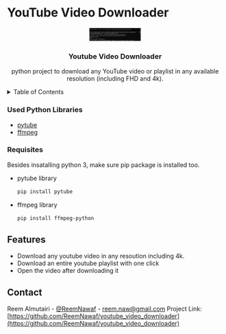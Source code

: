 # YouTube Video Downloader

<div id="top"></div>

<div align="center">
  <a href="https://github.com/ReemNawaf/youtube_video_downloader">
    <img src="images/yvd1.png" alt="Logo" width="120" height="30">
  </a>

<h3 align="center">Youtube Video Downloader</h3>

  <p align="center">
    python project to download any YouTube video or playlist in any available resolution (including FHD and 4k).
    
</div>



<!-- TABLE OF CONTENTS -->
<details>
  <summary>Table of Contents</summary>
  <ol>
    <li><a href="#used-python-libraries">Used Python Libraries</a></li>
    <li><a href="#requisites">Requisites</a></li>
    <li><a href="#features">Usage</a></li>
    <li><a href="#contact">Contact</a></li>
  </ol>
</details>

### Used Python Libraries

* [pytube](https://pytube.io/en/latest/)
* [ffmpeg](https://www.ffmpeg.org/)

### Requisites
Besides insatalling python 3, make sure pip package is installed too.

* pytube library
  ```sh
  pip install pytube
  ```
* ffmpeg library
  ```sh
  pip install ffmpeg-python
  ```

## Features
* Download any youtube video in any resoution including 4k.
* Download an entire youtube playlist with one click
* Open the video after downloading it

<!-- CONTACT -->
## Contact

Reem Almutairi - [@ReemNawaf](https://twitter.com/ReemNawaf) - reem.naw@gmail.com
Project Link: [https://github.com/ReemNawaf/youtube_video_downloader](https://github.com/ReemNawaf/youtube_video_downloader)
